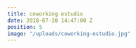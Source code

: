 ```yaml
---
title: coworking estudio
date: 2018-07-30 14:47:00 Z
position: 5
image: "/uploads/coworking-estudio.jpg"
---
```


